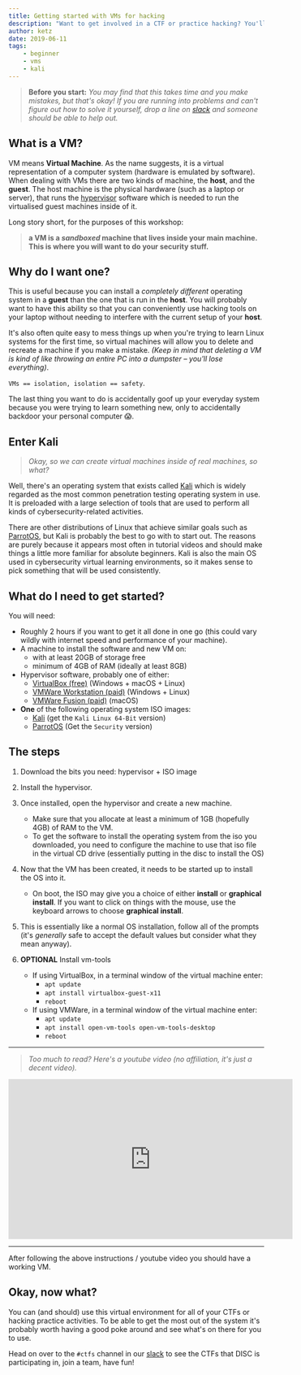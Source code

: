 ```yaml
---
title: Getting started with VMs for hacking
description: "Want to get involved in a CTF or practice hacking? You'll probably want a VM! Learn how to get started here!"
author: ketz
date: 2019-06-11
tags:
    - beginner
    - vms
    - kali
---
```


> **Before you start:** _You may find that this takes time and you make mistakes, but that's okay! If you are running into problems and can't figure out how to solve it yourself, drop a line on [slack]({{site.social.slack}}) and someone should be able to help out._

## What is a VM?

VM means **Virtual Machine**. As the name suggests, it is a virtual representation of a computer system (hardware is emulated by software). When dealing with VMs there are two kinds of machine, the **host**, and the **guest**. The host machine is the physical hardware (such as a laptop or server), that runs the [hypervisor](https://en.wikipedia.org/wiki/Hypervisor) software which is needed to run the virtualised guest machines inside of it.

Long story short, for the purposes of this workshop:
> **a VM is a _sandboxed_ machine that lives inside your main machine. <br/>This is where you will want to do your security stuff.**

## Why do I want one?

This is useful because you can install a _completely different_ operating system in a **guest** than the one that is run in the **host**. You will probably want to have this ability so that you can conveniently use hacking tools on your laptop without needing to interfere with the current setup of your **host**.

It's also often quite easy to mess things up when you're trying to learn Linux systems for the first time, so virtual machines will allow you to delete and recreate a machine if you make a mistake. _(Keep in mind that deleting a VM is kind of like throwing an entire PC into a dumpster – you'll lose everything)_.

`VMs == isolation, isolation == safety`.

The last thing you want to do is accidentally goof up your everyday system because you were trying to learn something new, only to accidentally backdoor your personal computer :scream:.

## Enter Kali

> _Okay, so we can create virtual machines inside of real machines, so what?_

Well, there's an operating system that exists called [Kali](https://www.kali.org/) which is widely regarded as the most common penetration testing operating system in use. It is preloaded with a large selection of tools that are used to perform all kinds of cybersecurity-related activities.

There are other distributions of Linux that achieve similar goals such as [ParrotOS](https://www.parrotsec.org/), but Kali is probably the best to go with to start out. The reasons are purely because it appears most often in tutorial videos and should make things a little more familiar for absolute beginners. Kali is also the main OS used in cybersecurity virtual learning environments, so it makes sense to pick something that will be used consistently.

## What do I need to get started?

You will need:

- Roughly 2 hours if you want to get it all done in one go (this could vary wildly with internet speed and performance of your machine).
- A machine to install the software and new VM on:
    - with at least 20GB of storage free
    - minimum of 4GB of RAM (ideally at least 8GB)
- Hypervisor software, probably one of either:
    - [VirtualBox (free)](https://www.virtualbox.org/) (Windows + macOS + Linux)
    - [VMWare Workstation (paid)](https://www.vmware.com/products/workstation-pro.html) (Windows + Linux)
    - [VMWare Fusion (paid)](https://www.vmware.com/au/products/fusion.html) (macOS)
- **One** of the following operating system ISO images:
    - [Kali](https://www.kali.org/downloads/) (get the `Kali Linux 64-Bit` version)
    - [ParrotOS](https://www.parrotsec.org/download.php) (Get the `Security` version)


## The steps

1. Download the bits you need: hypervisor + ISO image
2. Install the hypervisor.
3. Once installed, open the hypervisor and create a new machine.
    - Make sure that you allocate at least a minimum of 1GB (hopefully 4GB) of RAM to the VM.
    - To get the software to install the operating system from the iso you downloaded, you need to configure the machine to use that iso file in the virtual CD drive (essentially putting in the disc to install the OS)
4. Now that the VM has been created, it needs to be started up to install the OS into it.
    - On boot, the ISO may give you a choice of either **install** or **graphical install**. If you want to click on things with the mouse, use the keyboard arrows to choose **graphical install**.
5. This is essentially like a normal OS installation, follow all of the prompts (it's _generally_ safe to accept the default values but consider what they mean anyway).

6. **OPTIONAL** Install vm-tools
    - If using VirtualBox, in a terminal window of the virtual machine enter:
        - `apt update`
        - `apt install virtualbox-guest-x11`
        - `reboot`
    - If using VMWare, in a terminal window of the virtual machine enter:
        - `apt update`
        - `apt install open-vm-tools open-vm-tools-desktop`
        - `reboot`

---

> _Too much to read? Here's a youtube video (no affiliation, it's just a decent video)._

<iframe width="560" height="315" src="https://www.youtube.com/embed/XlJ7FsI0wj4" frameborder="0" allow="accelerometer; autoplay; encrypted-media; gyroscope; picture-in-picture" allowfullscreen></iframe>

---

After following the above instructions / youtube video you should have a working VM.

## Okay, now what?

You can (and should) use this virtual environment for all of your CTFs or hacking practice activities. To be able to get the most out of the system it's probably worth having a good poke around and see what's on there for you to use.

Head on over to the `#ctfs` channel in our [slack]({{site.social.slack}}) to see the CTFs that DISC is participating in, join a team, have fun!
